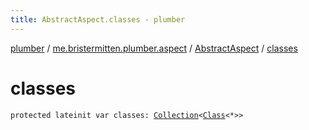 ```yaml
---
title: AbstractAspect.classes - plumber
---
```


[plumber](../../index.html) / [me.bristermitten.plumber.aspect](../index.html) / [AbstractAspect](index.html) / [classes](./classes.html)

# classes

`protected lateinit var classes: `[`Collection`](https://kotlinlang.org/api/latest/jvm/stdlib/kotlin.collections/-collection/index.html)`<`[`Class`](https://docs.oracle.com/javase/6/docs/api/java/lang/Class.html)`<*>>`
